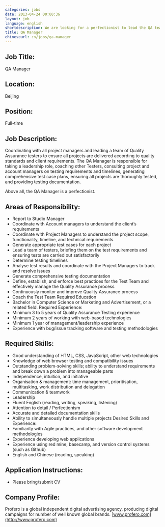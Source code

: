 ```yaml
---
categories: jobs
date: 2013-04-24 00:00:36
layout: job
language: english
shortdescription: We are looking for a perfectionist to lead the QA team and instigate testing best practices across the board
title: QA Manager
chineseurl: cn/jobs/qa-manager
---
```


## Job Title:
QA Manager

## Location:
Beijing

## Position:
Full-time

## Job Description: 
Coordinating with all project managers and leading a team of Quality Assurance testers to ensure all projects are delivered according to quality standards and client requirements. The QA Manager is responsible for taking a leadership role, coaching other Testers, consulting project and account managers on testing requirements and timelines, generating comprehensive test case plans, ensuring all projects are thoroughly tested, and providing testing documentation.

Above all, the QA Manager is a perfectionist.

## Areas of Responsibility:
* Report to Studio Manager
* Coordinate with Account managers to understand the client’s requirements
* Coordinate with Project Managers to understand the project scope, functionality, timeline, and technical requirements
* Generate appropriate test cases for each project
* Lead a team of testers, briefing them on the test requirements and ensuring tests are carried out satisfactorily
* Determine testing timelines
* Analyse test results and coordinate with the Project Managers to track and resolve issues
* Generate comprehensive testing documentation
* Define, establish, and enforce best practices for the Test Team and effectively manage the Quality Assurance process
* Continuously monitor and improve Quality Assurance process
* Coach the Test Team
Required Education 
* Bachelor in Computer Science or Marketing and Advertisement, or a related field.
Required Experience:
* Minimum 3 to 5 years of Quality Assurance Testing experience
* Minimum 2 years of working with web-based technologies
* Minimum 1 year of management/leadership experience
* Experience with bug/issue tracking software and testing methodologies

## Required Skills:
* Good understanding of HTML, CSS, JavaScript, other web technologies
* Knowledge of web browser testing and compatibility issues
* Outstanding problem-solving skills; ability to understand requirements and break down a problem into manageable parts
* Independence, intuition, and initiative
* Organisation & management: time management, prioritisation, multitasking, work distribution and delegation
* Communication & teamwork
* Leadership
* Fluent English (reading, writing, speaking, listening)
* Attention to detail / Perfectionism
* Accurate and detailed documentation skills
* Ability to simultaneously handle multiple projects
Desired Skills and Experience:
* Familiarity with Agile practices, and other software development methodologies
* Experience developing web applications
* Experience using red mine, basecamp, and version control systems (such as Github)
* English and Chinese (reading, speaking)

## Application Instructions:
* Please bring/submit CV

## Company Profile:
Profero is a global independent digital advertising agency, producing digital campaigns for number of well known global brands.
[www.profero.com](http://www.profero.com)